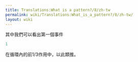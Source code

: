 ```yaml
---
title: Translations:What is a pattern?/8/zh-tw
permalink: wiki/Translations:What_is_a_pattern?/8/zh-tw/
layout: wiki
---
```


其中我們可以看出第一個事件

``` Haskell
1
```

在循環內的前1/3作用中，以此類推。
